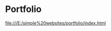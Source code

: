 # Portfolio
  <a href = "file:///E:/simple%20websites/portfolio/index.html">
file:///E:/simple%20websites/portfolio/index.html
